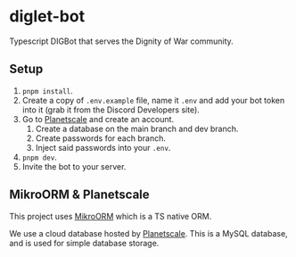 # diglet-bot
Typescript DIGBot that serves the Dignity of War community.

## Setup
1. `pnpm install`.
2. Create a copy of `.env.example` file, name it `.env` and add your bot token into it (grab it from the Discord Developers site).
3. Go to [Planetscale](https://planetscale.com/) and create an account.
   1. Create a database on the main branch and dev branch.
   2. Create passwords for each branch.
   3. Inject said passwords into your `.env`.
4. `pnpm dev`.
5. Invite the bot to your server.

## MikroORM & Planetscale

This project uses [MikroORM](https://mikro-orm.io/) which is a TS native ORM.

We use a cloud database hosted by [Planetscale](https://planetscale.com/). This is a MySQL database, and is used for simple database storage.
